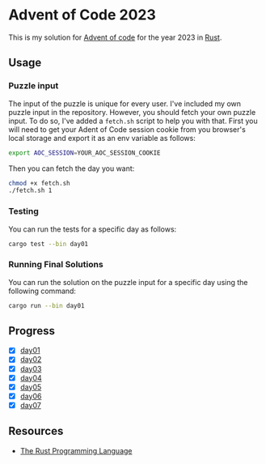 # Advent of Code 2023

This is my solution for [Advent of code](https://adventofcode.com) for the year 2023 in [Rust](https://www.rust-lang.org).

## Usage

### Puzzle input

The input of the puzzle is unique for every user. I've included my own puzzle input in the repository. However, you should fetch your own puzzle input. To do so, I've added a `fetch.sh` script to help you with that. First you will need to get your Adent of Code session cookie from you browser's local storage and export it as an env variable as follows:

```sh
export AOC_SESSION=YOUR_AOC_SESSION_COOKIE
```

Then you can fetch the day you want:

```sh
chmod +x fetch.sh
./fetch.sh 1
```

### Testing

You can run the tests for a specific day as follows:

```sh
cargo test --bin day01
```

### Running Final Solutions

You can run the solution on the puzzle input for a specific day using the following command:

```sh
cargo run --bin day01
```

## Progress

- [x] [day01](./src/bin/day01.rs)
- [x] [day02](./src/bin/day02.rs)
- [x] [day03](./src/bin/day03.rs)
- [x] [day04](./src/bin/day04.rs)
- [x] [day05](./src/bin/day05.rs)
- [x] [day06](./src/bin/day06.rs)
- [x] [day07](./src/bin/day07.rs)

## Resources

- [The Rust Programming Language](https://doc.rust-lang.org/book/title-page.html)

